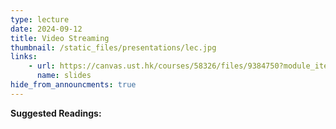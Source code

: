 ```yaml
---
type: lecture
date: 2024-09-12
title: Video Streaming
thumbnail: /static_files/presentations/lec.jpg
links: 
    - url: https://canvas.ust.hk/courses/58326/files/9384750?module_item_id=1427827
      name: slides
hide_from_announcments: true
---
```

**Suggested Readings:**

